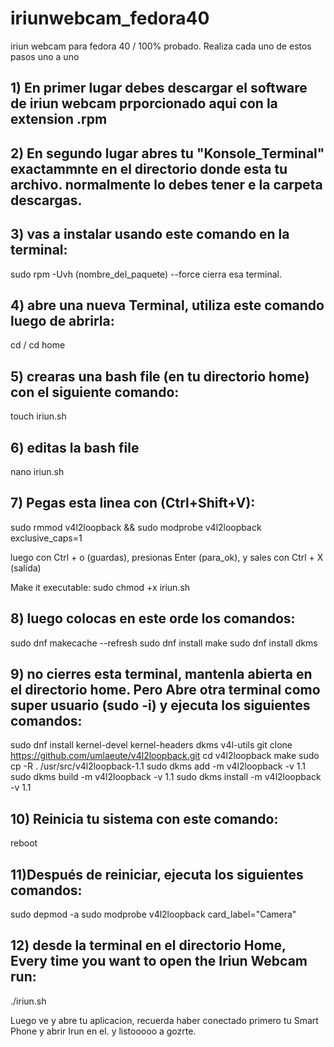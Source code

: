 # iriunwebcam_fedora40 
iriun webcam para fedora 40 / 100% probado.
Realiza cada uno de estos pasos uno a uno
## 1) En primer lugar debes descargar el software de iriun webcam prporcionado aqui con la extension .rpm
   
## 2) En segundo lugar abres tu "Konsole_Terminal" exactammnte en el directorio donde esta tu archivo. normalmente lo debes tener e la carpeta descargas.
   
## 3) vas a instalar usando este comando en la terminal:
sudo rpm -Uvh (nombre_del_paquete) --force
cierra esa terminal.

## 4) abre una nueva Terminal, utiliza este comando luego de abrirla:
cd /
cd home

## 5) crearas una bash file (en tu directorio home) con el siguiente comando:
touch iriun.sh

## 6) editas la bash file
nano iriun.sh

## 7) Pegas esta linea con (Ctrl+Shift+V):
sudo rmmod v4l2loopback && sudo modprobe v4l2loopback exclusive_caps=1

luego con Ctrl + o (guardas), presionas Enter (para_ok), y sales con Ctrl + X (salida)

Make it executable:
sudo chmod +x iriun.sh

## 8) luego colocas en este orde los comandos: 
sudo dnf makecache --refresh
sudo dnf install make
sudo dnf install dkms

## 9) no cierres esta terminal, mantenla abierta en el directorio home. Pero Abre otra terminal como super usuario (sudo -i) y ejecuta los siguientes comandos:
sudo dnf install kernel-devel kernel-headers dkms v4l-utils
git clone https://github.com/umlaeute/v4l2loopback.git
cd v4l2loopback
make
sudo cp -R . /usr/src/v4l2loopback-1.1
sudo dkms add -m v4l2loopback -v 1.1
sudo dkms build -m v4l2loopback -v 1.1
sudo dkms install -m v4l2loopback -v 1.1

## 10) Reinicia tu sistema con este comando:
reboot

## 11)Después de reiniciar, ejecuta los siguientes comandos:
sudo depmod -a
sudo modprobe v4l2loopback card_label="Camera"

## 12) desde la terminal en el directorio Home, Every time you want to open the Iriun Webcam run:
./iriun.sh

Luego ve y abre tu aplicacion, recuerda haber conectado primero tu Smart Phone y abrir Irun en el. y listooooo a gozrte.
